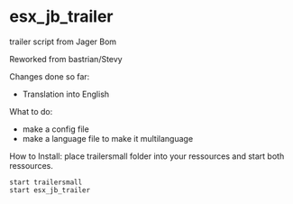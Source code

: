 # esx_jb_trailer

trailer script from Jager Bom

Reworked from bastrian/Stevy

Changes done so far:
- Translation into English

What to do:
- make a config file
- make a language file to make it multilanguage

How to Install:
place trailersmall folder into your ressources and start both ressources.

```
start trailersmall
start esx_jb_trailer
```
